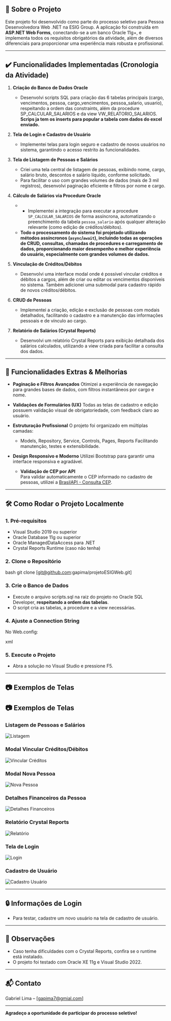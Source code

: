 ## 📑 Sobre o Projeto

Este projeto foi desenvolvido como parte do processo seletivo para Pessoa Desenvolvedora Web .NET na ESIG Group. A aplicação foi construída em **ASP.NET Web Forms**, conectando-se a um banco Oracle 11g+, e implementa todos os requisitos obrigatórios da atividade, além de diversos diferenciais para proporcionar uma experiência mais robusta e profissional.

---

## ✔️ Funcionalidades Implementadas (Cronologia da Atividade)

1. **Criação do Banco de Dados Oracle**

   * Desenvolvi scripts SQL para criação das 6 tabelas principais (cargo, vencimentos, pessoa, cargo_vencimentos, pessoa_salario, usuario), respeitando a ordem das constraints, além da procedure SP_CALCULAR_SALARIOS e da view VW_RELATORIO_SALARIOS.
    **Scrips ja tem os inserts para popular a tabela com dados do excel enviado.**
     
2. **Tela de Login e Cadastro de Usuário**

   * Implementei telas para login seguro e cadastro de novos usuários no sistema, garantindo o acesso restrito às funcionalidades.

3. **Tela de Listagem de Pessoas e Salários**

   * Criei uma tela central de listagem de pessoas, exibindo nome, cargo, salário bruto, descontos e salário líquido, conforme solicitado.
   * Para facilitar o uso com grandes volumes de dados (mais de 3 mil registros), desenvolvi paginação eficiente e filtros por nome e cargo.

4. **Cálculo de Salários via Procedure Oracle**

   * - Implementei a integração para executar a procedure `SP_CALCULAR_SALARIOS` de forma assíncrona, automatizando o preenchimento da tabela `pessoa_salario` após qualquer alteração relevante (como edição de créditos/débitos).
   - **Todo o processamento do sistema foi projetado utilizando métodos assíncronos (`async`/`await`), incluindo todas as operações de CRUD, consultas, chamadas de procedures e carregamento de dados, proporcionando maior desempenho e melhor experiência do usuário, especialmente com grandes volumes de dados.**

5. **Vinculação de Créditos/Débitos**

   * Desenvolvi uma interface modal onde é possível vincular créditos e débitos a cargos, além de criar ou editar os vencimentos disponíveis no sistema. Também adicionei uma submodal para cadastro rápido de novos créditos/débitos.

6. **CRUD de Pessoas**

   * Implementei a criação, edição e exclusão de pessoas com modais detalhados, facilitando o cadastro e a manutenção das informações pessoais e de vínculo ao cargo.

7. **Relatório de Salários (Crystal Reports)**

   * Desenvolvi um relatório Crystal Reports para exibição detalhada dos salários calculados, utilizando a view criada para facilitar a consulta dos dados.

---

## 💎 Funcionalidades Extras & Melhorias

* **Paginação e Filtros Avançados**
  Otimizei a experiência de navegação para grandes bases de dados, com filtros instantâneos por cargo e nome.

* **Validações de Formulários (UX)**
  Todas as telas de cadastro e edição possuem validação visual de obrigatoriedade, com feedback claro ao usuário.

* **Estruturação Profissional**
  O projeto foi organizado em múltiplas camadas:

  * Models, Repository, Service, Controls, Pages, Reports
    Facilitando manutenção, testes e extensibilidade.

* **Design Responsivo e Moderno**
  Utilizei Bootstrap para garantir uma interface responsiva e agradável.

  * **Validação de CEP por API**  
  Para validar automaticamente o CEP informado no cadastro de pessoas, utilizei a [BrasilAPI - Consulta CEP](https://brasilapi.com.br/api/cep/v1/08543070).


---

## 🛠️ Como Rodar o Projeto Localmente

### 1. Pré-requisitos

* Visual Studio 2019 ou superior
* Oracle Database 11g ou superior
* Oracle ManagedDataAccess para .NET
* Crystal Reports Runtime (caso não tenha)

### 2. Clone o Repositório

bash
git clone [git@github.com:gapima/projetoESIGWeb.git]



### 3. Crie o Banco de Dados

* Execute o arquivo scripts.sql na raiz do projeto no Oracle SQL Developer, **respeitando a ordem das tabelas**.
* O script cria as tabelas, a procedure e a view necessárias.

### 4. Ajuste a Connection String

No Web.config:

xml
<connectionStrings>
  <add name="OracleConnection" connectionString="User Id=SEU_USUARIO; Password=SUA_SENHA; Data Source=localhost:1521/xe;" providerName="Oracle.ManagedDataAccess.Client" />
</connectionStrings>



### 5. Execute o Projeto

* Abra a solução no Visual Studio e pressione F5.

---

## 📷 Exemplos de Telas

## 📷 Exemplos de Telas

### Listagem de Pessoas e Salários
![Listagem](/prints/listagem.png)

### Modal Vincular Créditos/Débitos
![Vincular Créditos](/prints/vincVenc.png)

### Modal Nova Pessoa
![Nova Pessoa](/prints/novapessoa.png)

### Detalhes Financeiros da Pessoa
![Detalhes Financeiros](/prints/detalheFinPessoa.png)

### Relatório Crystal Reports
![Relatório](/prints/relatorio.png)

### Tela de Login
![Login](/prints/login.png)

### Cadastro de Usuário
![Cadastro Usuário](/prints/loginCriar.png)

---

## 🔒 Informações de Login

* Para testar, cadastre um novo usuário na tela de cadastro de usuário.

---

## 📝 Observações

* Caso tenha dificuldades com o Crystal Reports, confira se o runtime está instalado.
* O projeto foi testado com Oracle XE 11g e Visual Studio 2022.

---

## 📬 Contato

Gabriel Lima – \[[gapima7@gmial.com](mailto:gapima7@gmial.com)]

---

**Agradeço a oportunidade de participar do processo seletivo!**
